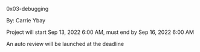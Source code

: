 0x03-debugging

By: Carrie Ybay

Project will start Sep 13, 2022 6:00 AM, must end by Sep 16, 2022 6:00 AM

An auto review will be launched at the deadline
